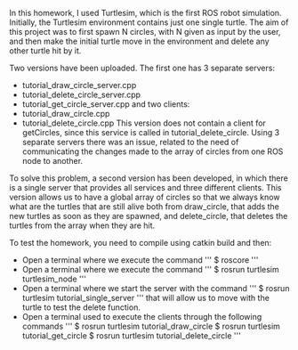 In this homework, I used Turtlesim, which is the first ROS robot simulation.
Initially, the Turtlesim environment contains just one single turtle.
The aim of this project was to first spawn N circles, with N given as input by the user, and 
then make the initial turtle move in the environment and delete any other turtle hit by it.

Two versions have been uploaded.
The first one has 3 separate servers:
* tutorial_draw_circle_server.cpp
* tutorial_delete_circle_server.cpp
* tutorial_get_circle_server.cpp
and two clients:
* tutorial_draw_circle.cpp
* tutorial_delete_circle.cpp
This version does not contain a client for getCircles, since this service is called in
tutorial_delete_circle. Using 3 separate servers there was an issue, related to the need of
communicating the changes made to the array of circles from one ROS node to another.

To solve this problem, a second version has been developed, in which there is a single server
that provides all services and three different clients. This version allows us to have a global
array of circles so that we always know what are the turtles that are still alive both from
draw_circle, that adds the new turtles as soon as they are spawned, and delete_circle, that deletes
the turtles from the array when they are hit.

To test the homework, you need to compile using catkin build and then:
* Open a terminal where we execute the command
	'''
	$ roscore
	'''
* Open a terminal where we execute the command
	'''
	$ rosrun turtlesim turtlesim_node
	'''
* Open a terminal where we start the server with the command
	'''
	$ rosrun turtlesim tutorial_single_server
	'''
  that will allow us to move with the turtle to test the delete function.
* Open a terminal used to execute the clients through the following commands
	'''
	$ rosrun turtlesim tutorial_draw_circle
	$ rosrun turtlesim tutorial_get_circle
	$ rosrun turtlesim tutorial_delete_circle
	'''

